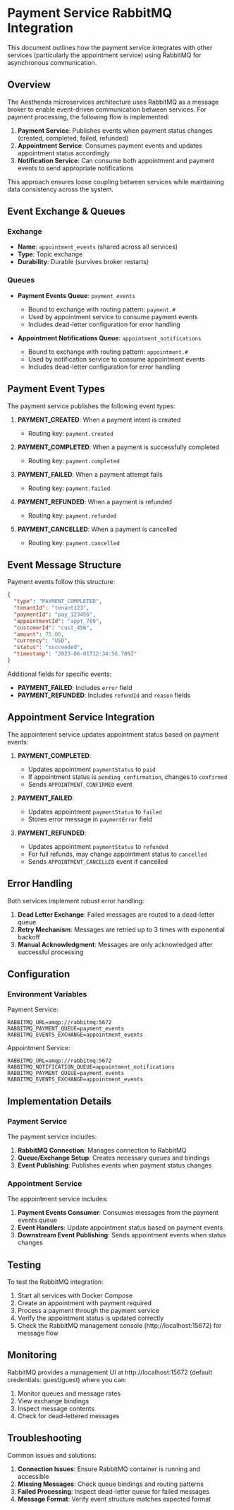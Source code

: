 # Payment Service RabbitMQ Integration

This document outlines how the payment service integrates with other services (particularly the appointment service) using RabbitMQ for asynchronous communication.

## Overview

The Aesthenda microservices architecture uses RabbitMQ as a message broker to enable event-driven communication between services. For payment processing, the following flow is implemented:

1. **Payment Service**: Publishes events when payment status changes (created, completed, failed, refunded)
2. **Appointment Service**: Consumes payment events and updates appointment status accordingly
3. **Notification Service**: Can consume both appointment and payment events to send appropriate notifications

This approach ensures loose coupling between services while maintaining data consistency across the system.

## Event Exchange & Queues

### Exchange

- **Name**: `appointment_events` (shared across all services)
- **Type**: Topic exchange
- **Durability**: Durable (survives broker restarts)

### Queues

- **Payment Events Queue**: `payment_events`
  - Bound to exchange with routing pattern: `payment.#`
  - Used by appointment service to consume payment events
  - Includes dead-letter configuration for error handling

- **Appointment Notifications Queue**: `appointment_notifications`
  - Bound to exchange with routing pattern: `appointment.#`
  - Used by notification service to consume appointment events
  - Includes dead-letter configuration for error handling

## Payment Event Types

The payment service publishes the following event types:

1. **PAYMENT_CREATED**: When a payment intent is created
   - Routing key: `payment.created`

2. **PAYMENT_COMPLETED**: When a payment is successfully completed
   - Routing key: `payment.completed`

3. **PAYMENT_FAILED**: When a payment attempt fails
   - Routing key: `payment.failed`

4. **PAYMENT_REFUNDED**: When a payment is refunded
   - Routing key: `payment.refunded`

5. **PAYMENT_CANCELLED**: When a payment is cancelled
   - Routing key: `payment.cancelled`

## Event Message Structure

Payment events follow this structure:

```json
{
  "type": "PAYMENT_COMPLETED",
  "tenantId": "tenant123",
  "paymentId": "pay_123456",
  "appointmentId": "appt_789",
  "customerId": "cust_456",
  "amount": 75.00,
  "currency": "USD",
  "status": "succeeded",
  "timestamp": "2023-06-01T12:34:56.789Z"
}
```

Additional fields for specific events:
- **PAYMENT_FAILED**: Includes `error` field
- **PAYMENT_REFUNDED**: Includes `refundId` and `reason` fields

## Appointment Service Integration

The appointment service updates appointment status based on payment events:

1. **PAYMENT_COMPLETED**:
   - Updates appointment `paymentStatus` to `paid`
   - If appointment status is `pending_confirmation`, changes to `confirmed`
   - Sends `APPOINTMENT_CONFIRMED` event

2. **PAYMENT_FAILED**:
   - Updates appointment `paymentStatus` to `failed`
   - Stores error message in `paymentError` field

3. **PAYMENT_REFUNDED**:
   - Updates appointment `paymentStatus` to `refunded`
   - For full refunds, may change appointment status to `cancelled`
   - Sends `APPOINTMENT_CANCELLED` event if cancelled

## Error Handling

Both services implement robust error handling:

1. **Dead Letter Exchange**: Failed messages are routed to a dead-letter queue
2. **Retry Mechanism**: Messages are retried up to 3 times with exponential backoff
3. **Manual Acknowledgment**: Messages are only acknowledged after successful processing

## Configuration

### Environment Variables

Payment Service:
```
RABBITMQ_URL=amqp://rabbitmq:5672
RABBITMQ_PAYMENT_QUEUE=payment_events
RABBITMQ_EVENTS_EXCHANGE=appointment_events
```

Appointment Service:
```
RABBITMQ_URL=amqp://rabbitmq:5672
RABBITMQ_NOTIFICATION_QUEUE=appointment_notifications
RABBITMQ_PAYMENT_QUEUE=payment_events
RABBITMQ_EVENTS_EXCHANGE=appointment_events
```

## Implementation Details

### Payment Service

The payment service includes:

1. **RabbitMQ Connection**: Manages connection to RabbitMQ
2. **Queue/Exchange Setup**: Creates necessary queues and bindings
3. **Event Publishing**: Publishes events when payment status changes

### Appointment Service

The appointment service includes:

1. **Payment Events Consumer**: Consumes messages from the payment events queue
2. **Event Handlers**: Update appointment status based on payment events
3. **Downstream Event Publishing**: Sends appointment events when status changes

## Testing

To test the RabbitMQ integration:

1. Start all services with Docker Compose
2. Create an appointment with payment required
3. Process a payment through the payment service
4. Verify the appointment status is updated correctly
5. Check the RabbitMQ management console (http://localhost:15672) for message flow

## Monitoring

RabbitMQ provides a management UI at http://localhost:15672 (default credentials: guest/guest) where you can:

1. Monitor queues and message rates
2. View exchange bindings
3. Inspect message contents
4. Check for dead-lettered messages

## Troubleshooting

Common issues and solutions:

1. **Connection Issues**: Ensure RabbitMQ container is running and accessible
2. **Missing Messages**: Check queue bindings and routing patterns
3. **Failed Processing**: Inspect dead-letter queue for failed messages
4. **Message Format**: Verify event structure matches expected format 